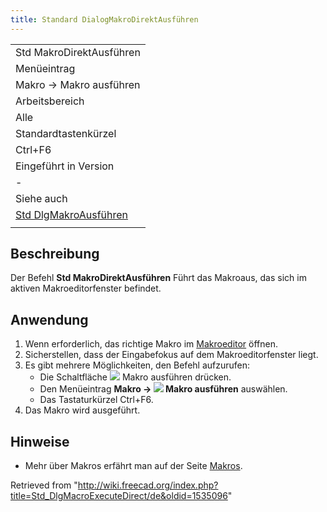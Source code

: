 ```yaml
---
title: Standard DialogMakroDirektAusführen
---
```


|                                                                           |
| ------------------------------------------------------------------------- |
| Std MakroDirektAusführen                                                  |
| Menüeintrag                                                               |
| Makro → Makro ausführen                                                   |
| Arbeitsbereich                                                            |
| Alle                                                                      |
| Standardtastenkürzel                                                      |
| Ctrl+F6                                                                   |
| Eingeführt in Version                                                     |
| -                                                                         |
| Siehe auch                                                                |
| [Std DlgMakroAusführen](/Std_DlgMacroExecute/de "Std DlgMacroExecute/de") |
|                                                                           |

## Beschreibung

Der Befehl **Std MakroDirektAusführen** Führt das Makroaus, das sich im aktiven Makroeditorfenster befindet.

## Anwendung

1. Wenn erforderlich, das richtige Makro im [Makroeditor](/Std_DlgMacroExecute/de "Std DlgMacroExecute/de") öffnen.
2. Sicherstellen, dass der Eingabefokus auf dem Makroeditorfenster liegt.
3. Es gibt mehrere Möglichkeiten, den Befehl aufzurufen:
   - Die Schaltfläche ![](/images/Std_DlgMacroExecuteDirect.svg) Makro ausführen drücken.
   - Den Menüeintrag **Makro → ![](/images/Std_DlgMacroExecuteDirect.svg) Makro ausführen** auswählen.
   - Das Tastaturkürzel Ctrl+F6.
4. Das Makro wird ausgeführt.

## Hinweise

- Mehr über Makros erfährt man auf der Seite [Makros](/Macros/de "Macros/de").

Retrieved from "<http://wiki.freecad.org/index.php?title=Std_DlgMacroExecuteDirect/de&oldid=1535096>"
